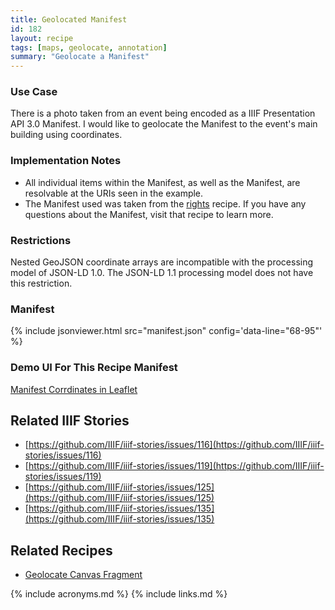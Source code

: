 ```yaml
---
title: Geolocated Manifest
id: 182
layout: recipe
tags: [maps, geolocate, annotation]
summary: "Geolocate a Manifest"
---
```


### Use Case 
There is a photo taken from an event being encoded as a IIIF Presentation API 3.0 Manifest. I would like to geolocate the Manifest to the event's main building using coordinates.  

### Implementation Notes
* All individual items within the Manifest, as well as the Manifest, are resolvable at the URIs seen in the example.  
* The Manifest used was taken from the [rights](https://github.com/IIIF/cookbook-recipes/issues/8) recipe.  If you have any questions about the Manifest, visit that recipe to learn more. 

### Restrictions
Nested GeoJSON coordinate arrays are incompatible with the processing model of JSON-LD 1.0. The JSON-LD 1.1 processing model does not have this restriction.  

### Manifest

{% include jsonviewer.html src="manifest.json" config='data-line="68-95"'  %}

### Demo UI For This Recipe Manifest
[Manifest Corrdinates in Leaflet](http://geo.rerum.io/geolocate/viewAnnotations.html?manifest=https://raw.githubusercontent.com/IIIF/cookbook-recipes/0182-geolocated-simple-manifest/recipe/0182-geolocated-simple-manifest/manifest.json)

## Related IIIF Stories
* [https://github.com/IIIF/iiif-stories/issues/116](https://github.com/IIIF/iiif-stories/issues/116)
* [https://github.com/IIIF/iiif-stories/issues/119](https://github.com/IIIF/iiif-stories/issues/119)
* [https://github.com/IIIF/iiif-stories/issues/125](https://github.com/IIIF/iiif-stories/issues/125)
* [https://github.com/IIIF/iiif-stories/issues/135](https://github.com/IIIF/iiif-stories/issues/135)

## Related Recipes
* [Geolocate Canvas Fragment](https://github.com/IIIF/cookbook-recipes/issues/139)

{% include acronyms.md %}
{% include links.md %}
